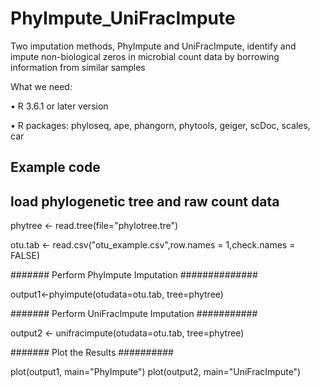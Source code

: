 # PhyImpute_UniFracImpute
Two imputation methods, PhyImpute and UniFracImpute, identify and impute non-biological zeros in microbial count data by borrowing information from similar samples

What we need:

•	R 3.6.1 or later version

•	R packages: phyloseq, ape, phangorn, phytools, geiger, scDoc, scales, car

## Example code ##
## load phylogenetic tree and raw count data ##

phytree <- read.tree(file="phylotree.tre")

otu.tab <- read.csv("otu_example.csv",row.names = 1,check.names = FALSE)

####### Perform PhyImpute Imputation ##############

output1<-phyimpute(otudata=otu.tab, tree=phytree)

####### Perform UniFracImpute Imputation ###########

output2 <- unifracimpute(otudata=otu.tab, tree=phytree)

####### Plot the Results ##########

plot(output1, main="PhyImpute")
plot(output2, main="UniFracImpute")

